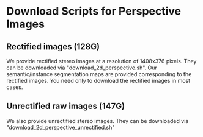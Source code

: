 # Download Scripts for Perspective Images

## Rectified images (128G)
We provide rectified stereo images at a resolution of 1408x376 pixels. They can be downloaded via "download_2d_perspective.sh". Our semantic/instance segmentation maps are provided corresponding to the rectified images. You need only to download the rectified images in most cases.

## Unrectified raw images (147G)
We also provide unrectified stereo images. They can be downloaded via "download_2d_perspective_unrectified.sh"
